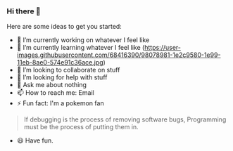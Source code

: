 ### Hi there 👋

Here are some ideas to get you started:

- 🔭 I’m currently working on whatever I feel like
- 🌱 I’m currently learning whatever I feel like
(https://user-images.githubusercontent.com/68416390/98078981-1e2c9580-1e99-11eb-8ae0-574e91c36ace.jpg)
- 👯 I’m looking to collaborate on stuff
- 🤔 I’m looking for help with stuff
- 💬 Ask me about nothing
- 📫 How to reach me: Email
- ⚡ Fun fact: I'm a pokemon fan 
> If debugging is the process of removing software bugs,
> Programming must be the process of putting them in.
- :smiley: Have fun.

